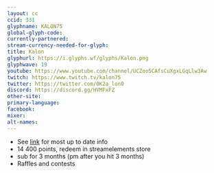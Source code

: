 ```yaml
---
layout: cc
ccid: 331
glyphname: KALON75
global-glyph-code: 
currently-partnered: 
stream-currency-needed-for-glyph: 
title: Kalon
glyphurl: https://i.glyphs.wf/glyphs/Kalon.png
glyphwave: 19
youtube: https://www.youtube.com/channel/UCZoo5CAfsCuXgxLGqLlw3Aw
twitch: https://www.twitch.tv/kalon75
twitter: https://twitter.com/0K2a_lon0
discord: https://discord.gg/HVMFxFZ
other-site: 
primary-language: 
facebook: 
mixer: 
alt-names: 
---
```

* See [link](https://docs.google.com/document/d/1vsrDflP0XGEBbL5Qlkj87pmtcVfV43NxPyMU03rMVz0/edit) for most up to date info
* 14 400 points, redeem in streamelements store
* sub for 3 months (pm after you hit 3 months)
* Raffles and contests
